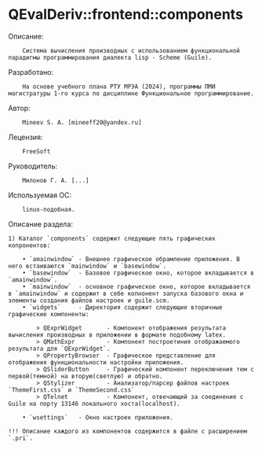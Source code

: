# QEvalDeriv::frontend::components

Описание:

		Система вычисления производных с использованием функциональной парадигмы программирования диалекта lisp - Scheme (Guile).

Разработано: 

		На основе учебного плана РТУ МРЭА (2024), программы ПМИ магистратуры 1-го курса по дисциплине Функциональное программирование.

Автор:
		
		Mineev S. A. [mineeff20@yandex.ru]

Лецензия:

		FreeSoft

Руководитель: 

		Милонов Г. А. [...]
		
Используемая ОС:
		
		linux-подобная.

Описание раздела:
	
	1) Каталог `components` содержит следующие пять графических копронентов:
	
		• `amainwindow` - Внешнее графическое обрамление приложения. В него встаиваются `mainwindow` и `basewindow`.
		• `basewindow`  - Базовое графическое окно, которое вкладывается в `amainwindow`.
		• `mainwindow`  - основное графическое окно, которое вкладывается в `amainwindow` и содержит в себе копнонент запуска базового окна и элементы создания файлов настроек и guile.scm.
		• `widgets`	    - Директория содержит следующие вторичные графические компоненты:

			> QExprWidget 		- Компонент отображения результата вычисления производных в приложении в формате подобному latex.
			> QMathExpr			- Компонент построетиния отображаемого результата для `QExprWidget`.
			> QPropertyBrowser	- Графическое представление для отображения функциональности настройки приложения.
			> QSliderButton		- Графический компонент переключения тем с первой(темной) на вторую(светлую) и обратно.
			> QStylizer			- Анализатор/парсер файлов настроек `ThemeFirst.css` и `ThemeSecond.css`
			> QTelnet			- Компонент, отвечающий за соединение с Guile на порту 13146 локального хоста(localhost).
			
		• `wsettings`   - Окно настроек приложения.
		
	!!! Описание каждого из компонентов содержится в файле c расширением `.pri`.

